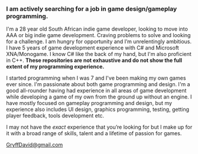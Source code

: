 ### I am actively searching for a job in game design/gameplay programming.
I'm a 28 year old South African indie game developer, looking to move into AAA or big indie game development. Craving problems to solve and looking for a challenge. I am hungry for opportunity and I’m unrelentingly ambitious. I have 5 years of game development experience with C# and Microsoft XNA/Monogame. I know C# like the back of my hand, but I'm also proficient in C++. **These repositories are not exhaustive and do not show the full extent of my programming experience.**

I started programming when I was 7 and I've been making my own games ever since. I'm passionate about both game programming and design. I'm a good all-rounder having had experience in all areas of game development while developing a game of my own from the ground up without an engine. I have mostly focused on gameplay programming and design, but my experience also includes UI design, graphics programming, testing, getting player feedback, tools development etc. 

I may not have the *exact* experience that you’re looking for but I make up for it with a broad range of skills, talent and a lifetime of passion for games.

GryffDavid@gmail.com

<!--
**GryffDavid/gryffdavid** is a ✨ _special_ ✨ repository because its `README.md` (this file) appears on your GitHub profile.

Here are some ideas to get you started:

- 🔭 I’m currently working on ...
- 🌱 I’m currently learning ...
- 👯 I’m looking to collaborate on ...
- 🤔 I’m looking for help with ...
- 💬 Ask me about ...
- 📫 How to reach me: ...
- 😄 Pronouns: ...
- ⚡ Fun fact: ...
-->
